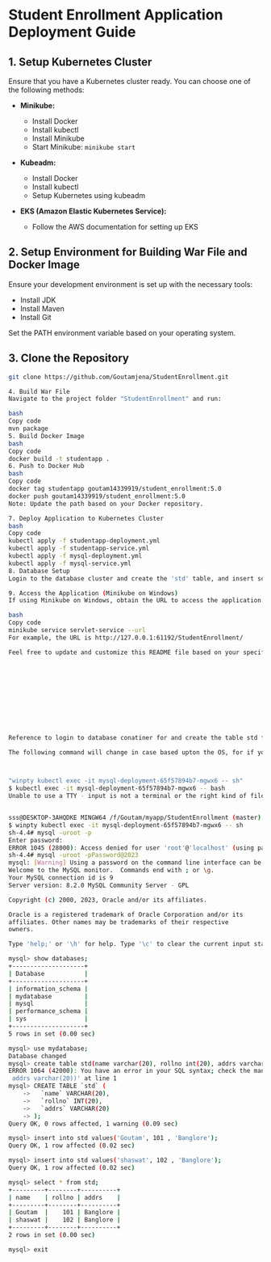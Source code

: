 # Student Enrollment Application Deployment Guide

## 1. Setup Kubernetes Cluster

Ensure that you have a Kubernetes cluster ready. You can choose one of the following methods:

- **Minikube:**
  - Install Docker
  - Install kubectl
  - Install Minikube
  - Start Minikube: `minikube start`

- **Kubeadm:**
  - Install Docker
  - Install kubectl
  - Setup Kubernetes using kubeadm

- **EKS (Amazon Elastic Kubernetes Service):**
  - Follow the AWS documentation for setting up EKS

## 2. Setup Environment for Building War File and Docker Image

Ensure your development environment is set up with the necessary tools:

- Install JDK
- Install Maven
- Install Git

Set the PATH environment variable based on your operating system.

## 3. Clone the Repository

```bash
git clone https://github.com/Goutamjena/StudentEnrollment.git

4. Build War File
Navigate to the project folder "StudentEnrollment" and run:

bash
Copy code
mvn package
5. Build Docker Image
bash
Copy code
docker build -t studentapp .
6. Push to Docker Hub
bash
Copy code
docker tag studentapp goutam14339919/student_enrollment:5.0
docker push goutam14339919/student_enrollment:5.0
Note: Update the path based on your Docker repository.

7. Deploy Application to Kubernetes Cluster
bash
Copy code
kubectl apply -f studentapp-deployment.yml
kubectl apply -f studentapp-service.yml
kubectl apply -f mysql-deployment.yml
kubectl apply -f mysql-service.yml
8. Database Setup
Login to the database cluster and create the 'std' table, and insert some dummy data. Refer to the instructions provided in the references.

9. Access the Application (Minikube on Windows)
If using Minikube on Windows, obtain the URL to access the application:

bash
Copy code
minikube service servlet-service --url
For example, the URL is http://127.0.0.1:61192/StudentEnrollment/

Feel free to update and customize this README file based on your specific project details and preferences.











Reference to login to database conatiner for and create the table std for the first time which contains the data

The following command will change in case based upton the OS, for if you have installed minicube on windows use the following command to login to the cluster



"winpty kubectl exec -it mysql-deployment-65f57894b7-mgwx6 -- sh" 
$ kubectl exec -it mysql-deployment-65f57894b7-mgwx6 -- bash
Unable to use a TTY - input is not a terminal or the right kind of file


sss@DESKTOP-3AHQDKE MINGW64 /f/Goutam/myapp/StudentEnrollment (master)
$ winpty kubectl exec -it mysql-deployment-65f57894b7-mgwx6 -- sh
sh-4.4# mysql -uroot -p
Enter password:
ERROR 1045 (28000): Access denied for user 'root'@'localhost' (using password: YES)
sh-4.4# mysql -uroot -pPassword@2023
mysql: [Warning] Using a password on the command line interface can be insecure.
Welcome to the MySQL monitor.  Commands end with ; or \g.
Your MySQL connection id is 9
Server version: 8.2.0 MySQL Community Server - GPL

Copyright (c) 2000, 2023, Oracle and/or its affiliates.

Oracle is a registered trademark of Oracle Corporation and/or its
affiliates. Other names may be trademarks of their respective
owners.

Type 'help;' or '\h' for help. Type '\c' to clear the current input statement.

mysql> show databases;
+--------------------+
| Database           |
+--------------------+
| information_schema |
| mydatabase         |
| mysql              |
| performance_schema |
| sys                |
+--------------------+
5 rows in set (0.00 sec)

mysql> use mydatabase;
Database changed
mysql> create table std(name varchar(20), rollno int(20), addrs varchar(20));
ERROR 1064 (42000): You have an error in your SQL syntax; check the manual that corresponds to your MySQL server version for the right syntax to use near 'std(name varchar(20), rollno int(20),
 addrs varchar(20))' at line 1
mysql> CREATE TABLE `std` (
    ->   `name` VARCHAR(20),
    ->   `rollno` INT(20),
    ->   `addrs` VARCHAR(20)
    -> );
Query OK, 0 rows affected, 1 warning (0.09 sec)

mysql> insert into std values('Goutam', 101 , 'Banglore');
Query OK, 1 row affected (0.02 sec)

mysql> insert into std values('shaswat', 102 , 'Banglore');
Query OK, 1 row affected (0.02 sec)

mysql> select * from std;
+---------+--------+----------+
| name    | rollno | addrs    |
+---------+--------+----------+
| Goutam  |    101 | Banglore |
| shaswat |    102 | Banglore |
+---------+--------+----------+
2 rows in set (0.00 sec)

mysql> exit
